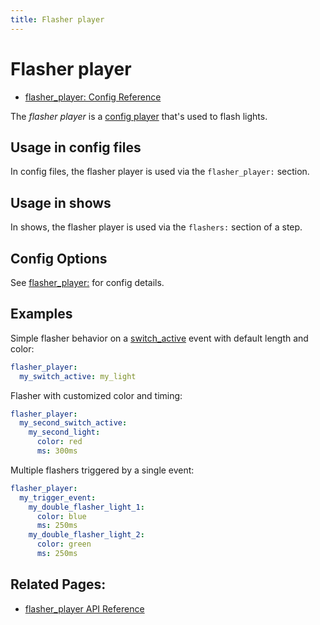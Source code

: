 ```yaml
---
title: Flasher player
---
```


# Flasher player

* [flasher_player: Config Reference](../config/flasher_player.md)

The *flasher player* is a [config player](index.md) that's used to flash lights.

## Usage in config files

In config files, the flasher player is used via the `flasher_player:` section.

## Usage in shows

In shows, the flasher player is used via the `flashers:` section of a step.

## Config Options

See [flasher_player:](../config/flasher_player.md) for config details.

## Examples

Simple flasher behavior on a [switch_active](../events/switch_active.md) event with default length and color:

``` yaml
flasher_player:
  my_switch_active: my_light
```

Flasher with customized color and timing:

``` yaml
flasher_player:
  my_second_switch_active:
    my_second_light:
      color: red
      ms: 300ms
```

Multiple flashers triggered by a single event:

``` yaml
flasher_player:
  my_trigger_event:
    my_double_flasher_light_1:
      color: blue
      ms: 250ms
    my_double_flasher_light_2:
      color: green
      ms: 250ms
```

## Related Pages:

* [flasher_player API Reference](../code/api_reference/config_players/flasher_player.md)
